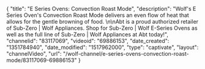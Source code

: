{
    "title": "E Series Ovens: Convection Roast Mode",
    "description": "Wolf's E Series Oven's Convection Roast Mode delivers an even flow of heat that allows for the gentle browning of food. \n\nAbt is a proud authorized retailer of Sub-Zero | Wolf Appliances. Shop for Sub-Zero | Wolf E-Series Ovens as well as the full line of Sub-Zero | Wolf Appliances at Abt today!",
    "channelid": "83117069",
    "videoid": "69886153",
    "date_created": "1351784940",
    "date_modified": "1517962000",
    "type": "captivate",
    "layout": "channelVideo",
    "url": "\/wolf-channel\/e-series-ovens-convection-roast-mode\/83117069-69886153"
}